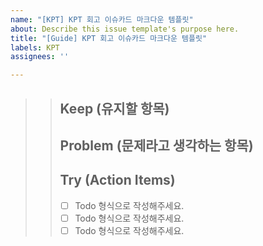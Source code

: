 ```yaml
---
name: "[KPT] KPT 회고 이슈카드 마크다운 템플릿"
about: Describe this issue template's purpose here.
title: "[Guide] KPT 회고 이슈카드 마크다운 템플릿"
labels: KPT
assignees: ''

---
```


> > ## Keep (유지할 항목)
> > ## Problem (문제라고 생각하는 항목)
> > ## Try (Action Items)
> > 
> > * [ ]   Todo 형식으로 작성해주세요.
> > * [ ]   Todo 형식으로 작성해주세요.
> > * [ ]   Todo 형식으로 작성해주세요.
